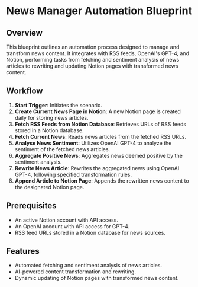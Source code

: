 # News Manager Automation Blueprint

## Overview
This blueprint outlines an automation process designed to manage and transform news content. It integrates with RSS feeds, OpenAI's GPT-4, and Notion, performing tasks from fetching and sentiment analysis of news articles to rewriting and updating Notion pages with transformed news content.

## Workflow
1. **Start Trigger**: Initiates the scenario.
2. **Create Current News Page in Notion**: A new Notion page is created daily for storing news articles.
3. **Fetch RSS Feeds from Notion Database**: Retrieves URLs of RSS feeds stored in a Notion database.
4. **Fetch Current News**: Reads news articles from the fetched RSS URLs.
5. **Analyse News Sentiment**: Utilizes OpenAI GPT-4 to analyze the sentiment of the fetched news articles.
6. **Aggregate Positive News**: Aggregates news deemed positive by the sentiment analysis.
7. **Rewrite News Article**: Rewrites the aggregated news using OpenAI GPT-4, following specified transformation rules.
8. **Append Article to Notion Page**: Appends the rewritten news content to the designated Notion page.

## Prerequisites
- An active Notion account with API access.
- An OpenAI account with API access for GPT-4.
- RSS feed URLs stored in a Notion database for news sources.

## Features
- Automated fetching and sentiment analysis of news articles.
- AI-powered content transformation and rewriting.
- Dynamic updating of Notion pages with transformed news content.
